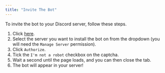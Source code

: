 ```yaml
---
title: "Invite The Bot"
---
```


To invite the bot to your Discord server, follow these steps.

1. Click [here](https://discordapp.com/oauth2/authorize?client_id=580573141898887199&scope=bot&permissions=8).
1. Select the server you want to install the bot on from the dropdown (you will need the `Manage Server` permission).
1. Click `Authorize`.
1. Tick the `I'm not a robot` checkbox on the captcha.
1. Wait a second until the page loads, and you can then close the tab.
1. The bot will appear in your server!
